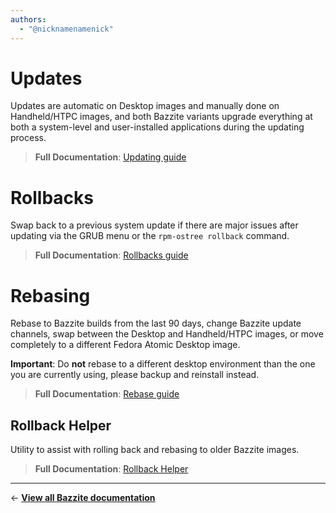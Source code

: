 ```yaml
---
authors:
  - "@nicknamenamenick"
---
```


<!-- ANCHOR: METADATA -->
<!--{"url_discourse": "https://universal-blue.discourse.group/docs?topic=36", "fetched_at": "2024-09-03 16:43:15.473615+00:00"}-->
<!-- ANCHOR_END: METADATA -->

# Updates

Updates are automatic on Desktop images and manually done on Handheld/HTPC images, and both Bazzite variants upgrade everything at both a system-level and user-installed applications during the updating process.

> **Full Documentation**:
> [Updating guide](./updating_guide.md)

# Rollbacks

Swap back to a previous system update if there are major issues after updating via the GRUB menu or the `rpm-ostree rollback` command.

> **Full Documentation**:
> [Rollbacks guide](./rolling_back_system_updates.md)

# Rebasing

Rebase to Bazzite builds from the last 90 days, change Bazzite update channels, swap between the Desktop and Handheld/HTPC images, or move completely to a different Fedora Atomic Desktop image.

**Important**: Do **not** rebase to a different desktop environment than the one you are currently using, please backup and reinstall instead.

> **Full Documentation**:
> [Rebase guide](./rebase_guide.md)

## Rollback Helper

Utility to assist with rolling back and rebasing to older Bazzite images.

> **Full Documentation**:
> [Rollback Helper](./bazzite_rollback_helper.md)

<hr>

← [**View all Bazzite documentation**](../../index.md)

